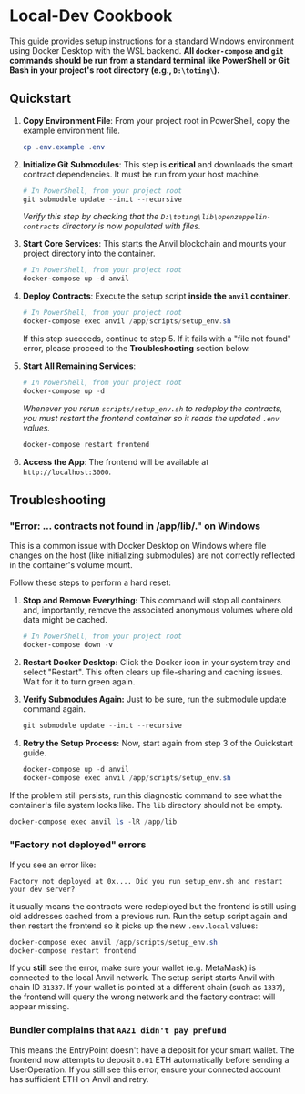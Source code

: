 # Local-Dev Cookbook

This guide provides setup instructions for a standard Windows environment using Docker Desktop with the WSL backend. **All `docker-compose` and `git` commands should be run from a standard terminal like PowerShell or Git Bash in your project's root directory (e.g., `D:\toting\`).**

## Quickstart

1.  **Copy Environment File**:
    From your project root in PowerShell, copy the example environment file.
    ```powershell
    cp .env.example .env
    ```

2.  **Initialize Git Submodules**:
    This step is **critical** and downloads the smart contract dependencies. It must be run from your host machine.
    ```powershell
    # In PowerShell, from your project root
    git submodule update --init --recursive
    ```
    *Verify this step by checking that the `D:\toting\lib\openzeppelin-contracts` directory is now populated with files.*

3.  **Start Core Services**:
    This starts the Anvil blockchain and mounts your project directory into the container.
    ```powershell
    # In PowerShell, from your project root
    docker-compose up -d anvil
    ```

4.  **Deploy Contracts**:
    Execute the setup script **inside the `anvil` container**.
    ```powershell
    # In PowerShell, from your project root
    docker-compose exec anvil /app/scripts/setup_env.sh
    ```
    If this step succeeds, continue to step 5. If it fails with a "file not found" error, please proceed to the **Troubleshooting** section below.

5.  **Start All Remaining Services**:
    ```powershell
    # In PowerShell, from your project root
    docker-compose up -d
    ```

    *Whenever you rerun `scripts/setup_env.sh` to redeploy the contracts, you must
    restart the frontend container so it reads the updated `.env` values.*
    ```powershell
    docker-compose restart frontend
    ```

6.  **Access the App**:
    The frontend will be available at `http://localhost:3000`.

## Troubleshooting

### "Error: ... contracts not found in /app/lib/." on Windows

This is a common issue with Docker Desktop on Windows where file changes on the host (like initializing submodules) are not correctly reflected in the container's volume mount.

Follow these steps to perform a hard reset:

1.  **Stop and Remove Everything:**
    This command will stop all containers and, importantly, remove the associated anonymous volumes where old data might be cached.
    ```powershell
    # In PowerShell, from your project root
    docker-compose down -v
    ```

2.  **Restart Docker Desktop:**
    Click the Docker icon in your system tray and select "Restart". This often clears up file-sharing and caching issues. Wait for it to turn green again.

3.  **Verify Submodules Again:**
    Just to be sure, run the submodule update command again.
    ```powershell
    git submodule update --init --recursive
    ```

4.  **Retry the Setup Process:**
    Now, start again from step 3 of the Quickstart guide.
    ```powershell
    docker-compose up -d anvil
    docker-compose exec anvil /app/scripts/setup_env.sh
    ```

If the problem still persists, run this diagnostic command to see what the container's file system looks like. The `lib` directory should not be empty.
```powershell
docker-compose exec anvil ls -lR /app/lib
```

### "Factory not deployed" errors

If you see an error like:
```
Factory not deployed at 0x.... Did you run setup_env.sh and restart your dev server?
```

it usually means the contracts were redeployed but the frontend is still using old addresses cached from a previous run. Run the setup script again and then restart the frontend so it picks up the new `.env.local` values:
```powershell
docker-compose exec anvil /app/scripts/setup_env.sh
docker-compose restart frontend
```

If you **still** see the error, make sure your wallet (e.g. MetaMask) is
connected to the local Anvil network. The setup script starts Anvil with chain
ID `31337`. If your wallet is pointed at a different chain (such as `1337`),
the frontend will query the wrong network and the factory contract will appear
missing.

### Bundler complains that `AA21 didn't pay prefund`

This means the EntryPoint doesn't have a deposit for your smart wallet. The
frontend now attempts to deposit `0.01` ETH automatically before sending a
UserOperation. If you still see this error, ensure your connected account has
sufficient ETH on Anvil and retry.

